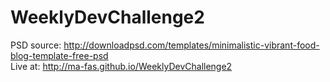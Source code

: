 # WeeklyDevChallenge2 <br/>

PSD source: http://downloadpsd.com/templates/minimalistic-vibrant-food-blog-template-free-psd <br/>
Live at: http://ma-fas.github.io/WeeklyDevChallenge2
